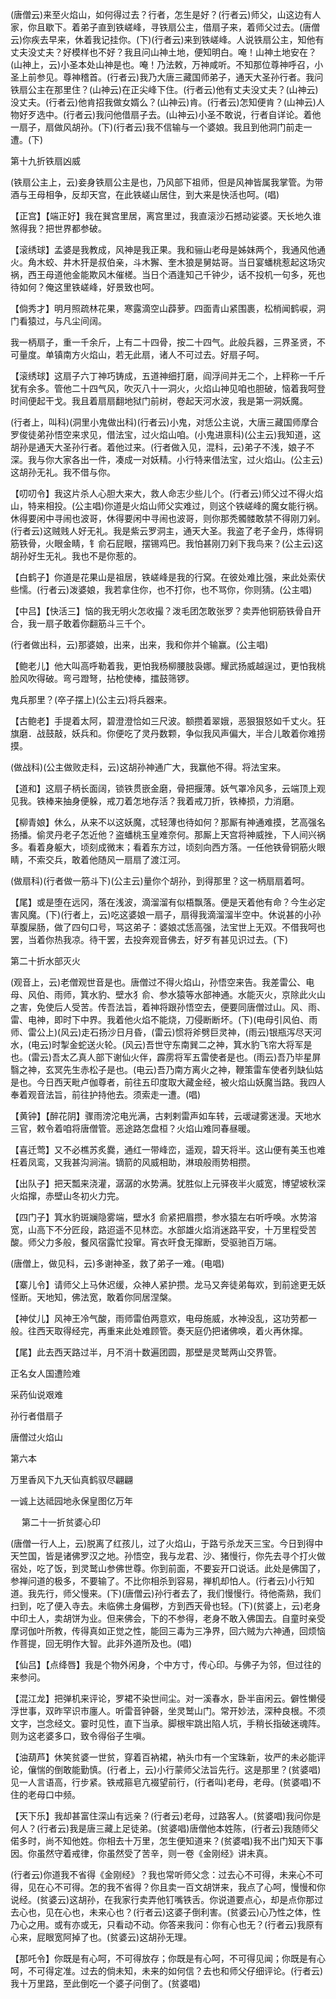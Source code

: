 <!-- { "loadSidebar": true } -->
(唐僧云)来至火焰山，如何得过去？行者，怎生是好？(行者云)师父，山这边有人家，你且歇下。着弟子直到铁嵯峰，寻铁扇公主，借扇子来，着师父过去。(唐僧云)你疾去早来，休着我记挂你。(下)(行者云)来到铁嵯峰。人说铁扇公主，知他有丈夫没丈夫？好模样也不好？我且问山神土地，便知明白。唵！山神土地安在？(山神上，云)小圣本处山神是也。唵！乃法敕，万神咸听。不知那位尊神呼召，小圣上前参见。尊神稽首。(行者云)我乃大唐三藏国师弟子，通天大圣孙行者。我问铁扇公主在那里住？(山神云)在正尖峰下住。(行者云)他有丈夫没丈夫？(山神云)没丈夫。(行者云)他肯招我做女婿么？(山神云)肯。(行者云)怎知便肯？(山神云)人物好歹选中。(行者云)我问他借扇子去。(山神云)小圣不敢说，行者自详论。着他一扇子，扇做风胡孙。(下)(行者云)我不信输与一个婆娘。我且到他洞门前走一遭。(下)

第十九折铁扇凶威

(铁扇公主上，云)妾身铁扇公主是也，乃风部下祖师，但是风神皆属我掌管。为带酒与王母相争，反却天宫，在此铁嵯山居住，到大来是快活也呵。(唱)

【正宫】【端正好】我在巽宫里居，离宫里过，我直滚沙石撼动娑婆。天长地久谁煞得我？把世界都参破。

【滚绣球】孟婆是我教成，风神是我正果。我和骊山老母是姊妹两个，我通风他通火。角木蛟、井木犴是叔伯亲，斗木獬、奎木狼是舅姑哥。当日宴蟠桃惹起这场灾祸，西王母道他金能欺风木催槎。当日个酒逢知己千钟少，话不投机一句多，死也待如何？俺这里铁嵯峰，好景致也呵。

【倘秀才】明月照疏林花果，寒露滴空山薜萝。四面青山紧围裹，松梢闻鹤唳，洞门看猿过，与凡尘间阔。

我一柄扇子，重一千余斤，上有二十四骨，按二十四气。此般兵器，三界圣贤，不可量度。单镇南方火焰山，若无此扇，诸人不可过去。好扇子呵。

【滚绣球】这扇子六丁神巧铸成，五道神细打磨，阎浮间并无二个，上秤称一千斤犹有余多。管他二十四气风，吹灭八十一洞火，火焰山神见咱也胆破，恼着我呵登时间便起干戈。我且着扇扇翻地狱门前树，卷起天河水波，我是第一洞妖魔。

(行者上，叫科)(洞里小鬼做出科)(行者云)小鬼，对恁公主说，大唐三藏国师摩合罗俊徒弟孙悟空来求见，借法宝，过火焰山咱。(小鬼进禀科)(公主云)我知道，这胡孙是通天大圣孙行者。着他过来。(行者做入见，混科，云)弟子不浅，娘子不深。我与你大家各出一件，凑成一对妖精。小行特来借法宝，过火焰山。(公主云)这胡孙无礼。我不借与你。

【叨叨令】我这片杀人心胆大来大，救人命志少些儿个。(行者云)师父过不得火焰山，特来相投。(公主唱)你道是火焰山师父实难过，则这个铁嵯峰的魔女能行祸。休得要闲中寻闹也波哥，休得要闲中寻闹也波哥，则你那秃髑髅敢禁不得刚刀剁。(行者云)这贼贱人好无礼。我是紫云罗洞主，通天大圣。我盗了老子金丹，炼得铜筋铁骨，火眼金睛，钅俞石屁眼，摆锡鸡巴。我怕甚刚刀剁下我鸟来？(公主云)这胡孙好生无礼。我也不是你惹的。

【白鹤子】你道是花果山是祖居，铁嵯峰是我的行窝。在彼处难比强，来此处索伏些懦。(行者云)泼婆娘，我若拿住你，也不打你，也不骂你，你则猜。(公主唱)

【中吕】【快活三】恼的我无明火怎收撮？泼毛团怎敢张罗？卖弄他铜筋铁骨自开合，我一扇子敢着你翻筋斗三千个。

(行者做出科，云)那婆娘，出来，出来，我和你并个输赢。(公主唱)

【鲍老儿】他大叫高呼勒着我，更怕我杨柳腰肢袅娜。耀武扬威越逞过，更怕我桃脸风吹得破。弯弓蹬弩，拈枪使棒，擂鼓筛锣。

鬼兵那里？(卒子摆上)(公主云)将兵器来。

【古鲍老】手提着太阿，碧澄澄恰如三尺波。额攒着翠娥，恶狠狠怒如千丈火。狂旗磨．战鼓敲，妖兵和。你便吃了灵丹数颗，争似我风声偏大，半合儿敢着你难捞摸。

(做战科)(公主做败走科，云)这胡孙神通广大，我赢他不得。将法宝来。

【道和】这扇子柄长面阔，锁铁贯嵌金磨，骨把揠薄。妖气罩冷风多，云端顶上观见我。铁棒来抽身便躲，戒刀着怎地存活？我着戒刀折，铁棒损，力消磨。

【柳青娘】休么，从来不以这妖魔，忒轻薄也待如何？那厮有神通难摸，艺高强名扬播。偷灵丹老子怎近他？盗蟠桃玉皇难奈何。那厮上天宫将神威挫，下人间兴祸多。看着身躯大，顷刻成微末；看着东方过，顷刻向西方落。一任他铁骨铜筋火眼睛，不索交兵，敢着他随风一扇扇了渡江河。

(做扇科)(行者做一筋斗下)(公主云)量你个胡孙，到得那里？这一柄扇扇着呵。

【尾】或是堕在远冈，落在浅波，滴溜溜有似梧飘落。便是天着他有命？今生必定害风魔。(下)(行者上，云)吃这婆娘一扇子，扇得我滴溜溜半空中。休说甚的小孙草腹屎肠，做了四句口号，骂这弟子：婆娘忒恁高强，法宝世上无双。不借我呵也罢，当着你热我凉。待干罢，去投奔观音佛去，好歹有甚见识过去。(下)

第二十折水部灭火

(观音上，云)老僧观世音是也。唐僧过不得火焰山，孙悟空来告。我差雷公、电母、风伯、雨师，箕水豹、壁水犭俞、参水猿等水部神通。水能灭火，京除此火山之害，免使后人受苦。传吾法旨，着神将跟孙悟空去，便要同唐僧过山。风、雨、雷、电神，即时下中界。我着他火焰不能烧，刀侵断断坏。(下)(电母引风伯、雨师、雷公上)(风云)走石扬沙日月昏，(雷云)惯将斧劈巨灵神，(雨云)银瓶泻尽天河水，(电云)时掣金蛇送火轮。(风云)吾世守东南巽二之神，箕水豹飞帘大将军是也。(雷云)吾太乙真人部下谢仙火伴，霹雳将军五雷使者是也。(雨云)吾乃毕星屏翳之神，玄冥先生赤松子是也。(电云)吾乃南方离火之神，鞭策雷车使者列缺仙姑是也。今日西天毗卢伽尊者，前往五印度取大藏金经，被火焰山妖魔当路。我四人奉着观音法旨，前往护持他去。须索走一遭。(唱)

【黄钟】【醉花阴】骤雨滂沱电光满，古剌剌雷声如车转，云叆叇雾迷漫。天地水三官，敕令着咱将唐僧管。恶途路怎盘桓？火焰山难同春昼暖。

【喜迁莺】又不必樵苏炙爨，通红一带峰峦，遥观，碧天将半。这山便有美玉也难枉着凤鸾，又我甚沟涧湍。镝箭的风威相助，淋琅般雨势相攒。

【出队子】把天瓢来浇灌，潺潺的水势满。犹胜似上元驿夜半火威宽，博望坡秋深火焰撺，赤壁山冬初火力完。

【四门子】箕水豹斑斓隐雾端，壁水犭俞紧把眉攒，参水猿左右听呼唤。水势溶宽，山高下不分匠段，路迢遥不见林峦。水部雄火焰消迷路平安，十万里程受苦酸。师父力多般，餐风宿露忙投窜。宵衣旰食无撺断，受驱驰百万端。

(唐僧上，做见科，云)多谢神圣，救了弟子一难。(电唱)

【寨儿令】请师父上马休迟缓，众神人紧护攒。龙马又奔徒弟每欢，到前途更无妖怪断。天地知，佛法宽，敢着你同居涅槃。

【神仗儿】风神王冷气酸，雨师雷伯两意欢，电母施威，水神没乱，这功劳都一般。往西天取得经完，再重来此处难顾管。奏天庭仍把诸佛唤，着火再休撺。

【尾】此去西天路过半，月不消十数遍团圆，那壁是灵鹫两山交界管。

正名女人国遭险难

采药仙说艰难

孙行者借扇子

唐僧过火焰山
　

第六本

万里香风下九天仙真鹤驭尽翩翩

一诚上达祗园地永保皇图亿万年

　
第二十一折贫婆心印

(唐僧一行人上，云)脱离了红孩儿，过了火焰山，于路亏杀龙天三宝。今日到得中天竺国，皆是诸佛罗汉之地。孙悟空，我与龙君、沙、猪慢行，你先去寻个打火做宿处，吃了饭，到灵鹫山参佛世尊。你到前面，不要妄开口说话。此处是佛国了，参禅问道的极多，不要输了。不比你相杀到容易，禅机却怕人。(行者云)小行知道。我先行，师父慢来。(下)(唐僧云)孙行者去了，我们慢慢行。待他斋熟，我们扫到，吃了便入寺去。未临佛土身偏秽，方到西天骨也轻。(下)(贫婆上，云)老身中印土人，卖胡饼为业。但来佛会，下的不参得，老身不敢入佛国去。自童时亲受摩诃伽叶所教，传得真如正觉之性，能回三毒为三净界，回六贼为六神通，回烦恼作菩提，回无明作大智。此非外道所及也。(唱)

【仙吕】【点绛唇】我是个物外闲身，个中方寸，传心印。与佛子为邻，但过往的来参问。

【混江龙】把弹机来评论，罗裙不染世间尘。对一溪春水，卧半亩闲云。僻性懒侵浮世事，双昨罕识市廛人。听雷音钟磬，坐灵鹫山门。常开妙法，深种良根。不须文字，岂念经文。霎时见性，直下当承。脚根牢跳出陷人坑，手稍长指破迷魂阵。则为这老婆多口，致令得俗子生嗔。

【油葫芦】休笑贫婆一世贫，穿着百衲裙，衲头巾有一个宝珠新，妆严的未必能评论，儴惴的倒敢能勤慎。(行者上，云)小行蒙师父法旨先行。这是那里？(贫婆唱)见一人言语高，行步紧。铁戒箍皂亢裰望前行，(行者叫)老母，老母。(贫婆唱)不住的老母口中频。

【天下乐】我却甚富住深山有远亲？(行者云)老母，过路客人。(贫婆唱)我问你是何人？(行者云)我是唐三藏上足徒弟。(贫婆唱)唐僧他本姓陈，(行者云)我随师父偌多时，尚不知他姓。你相去十万里，怎生便知道来？(贫婆唱)我不出门知天下事因。你虽然守着戒律，你虽然受了苦辛，则一卷《金刚经》讲未真。

(行者云)你道我不省得《金刚经》？我也常听师父念：过去心不可得，未来心不可得，见在心不可得。怎的我不省得？你且卖一百文胡饼来，我点了心呵，慢慢和你说经。(贫婆云)这胡孙，在我家行卖弄他钉嘴铁舌。你说道要点心，却是点你那过去心也，见在心也，未来心也？(行者云)这婆子倒利害。(贫婆云)心乃性之体，性乃心之用。或有亦或无，只看动不动。你答来我问：你有心也无？(行者云)我原有心来，屁眼宽阿掉了也。(贫婆云)这胡孙无理。

【那吒令】你既是有心呵，不可得放存；你既是有心呵，不可得见闻；你既是有心呵，不可得定准。过去的倘未知，未来的如何信？去也和师父仔细评论。(行者云)我十万里路，至此倒吃一个婆子问倒了。(贫婆唱)

